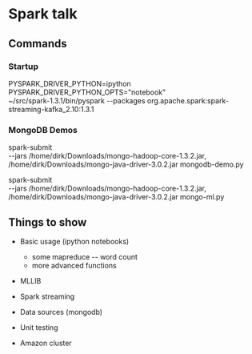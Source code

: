 # Spark talk

## Commands

### Startup

PYSPARK_DRIVER_PYTHON=ipython  PYSPARK_DRIVER_PYTHON_OPTS="notebook" \
~/src/spark-1.3.1/bin/pyspark --packages org.apache.spark:spark-streaming-kafka_2.10:1.3.1

### MongoDB Demos

spark-submit \
--jars /home/dirk/Downloads/mongo-hadoop-core-1.3.2.jar,\
/home/dirk/Downloads/mongo-java-driver-3.0.2.jar mongodb-demo.py

spark-submit \
--jars /home/dirk/Downloads/mongo-hadoop-core-1.3.2.jar,\
/home/dirk/Downloads/mongo-java-driver-3.0.2.jar mongo-ml.py

## Things to show

- Basic usage (ipython notebooks)
  - some mapreduce -- word count
  - more advanced functions

- MLLIB

- Spark streaming

- Data sources (mongodb)

- Unit testing

- Amazon cluster
